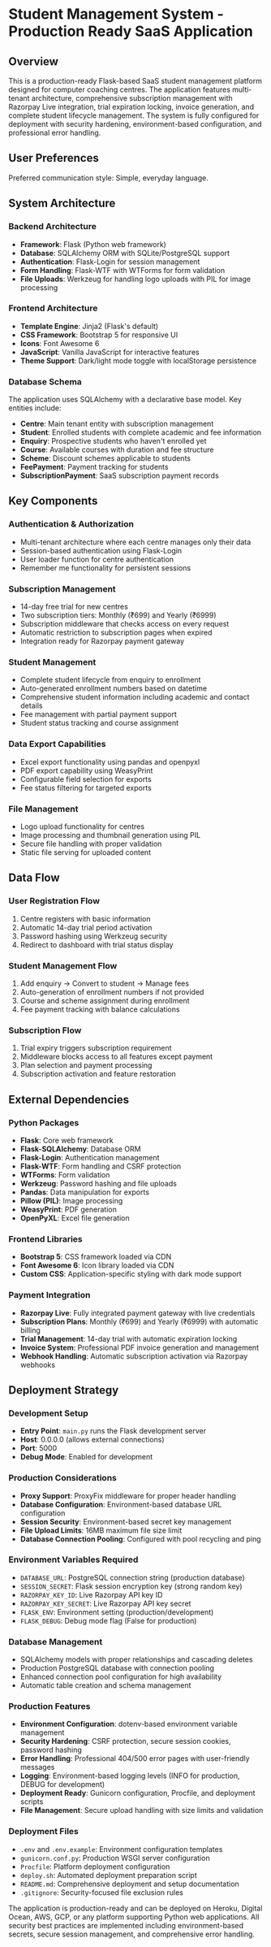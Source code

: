 # Student Management System - Production Ready SaaS Application

## Overview

This is a production-ready Flask-based SaaS student management platform designed for computer coaching centres. The application features multi-tenant architecture, comprehensive subscription management with Razorpay Live integration, trial expiration locking, invoice generation, and complete student lifecycle management. The system is fully configured for deployment with security hardening, environment-based configuration, and professional error handling.

## User Preferences

Preferred communication style: Simple, everyday language.

## System Architecture

### Backend Architecture
- **Framework**: Flask (Python web framework)
- **Database**: SQLAlchemy ORM with SQLite/PostgreSQL support
- **Authentication**: Flask-Login for session management
- **Form Handling**: Flask-WTF with WTForms for form validation
- **File Uploads**: Werkzeug for handling logo uploads with PIL for image processing

### Frontend Architecture
- **Template Engine**: Jinja2 (Flask's default)
- **CSS Framework**: Bootstrap 5 for responsive UI
- **Icons**: Font Awesome 6
- **JavaScript**: Vanilla JavaScript for interactive features
- **Theme Support**: Dark/light mode toggle with localStorage persistence

### Database Schema
The application uses SQLAlchemy with a declarative base model. Key entities include:
- **Centre**: Main tenant entity with subscription management
- **Student**: Enrolled students with complete academic and fee information
- **Enquiry**: Prospective students who haven't enrolled yet
- **Course**: Available courses with duration and fee structure
- **Scheme**: Discount schemes applicable to students
- **FeePayment**: Payment tracking for students
- **SubscriptionPayment**: SaaS subscription payment records

## Key Components

### Authentication & Authorization
- Multi-tenant architecture where each centre manages only their data
- Session-based authentication using Flask-Login
- User loader function for centre authentication
- Remember me functionality for persistent sessions

### Subscription Management
- 14-day free trial for new centres
- Two subscription tiers: Monthly (₹699) and Yearly (₹6999)
- Subscription middleware that checks access on every request
- Automatic restriction to subscription pages when expired
- Integration ready for Razorpay payment gateway

### Student Management
- Complete student lifecycle from enquiry to enrollment
- Auto-generated enrollment numbers based on datetime
- Comprehensive student information including academic and contact details
- Fee management with partial payment support
- Student status tracking and course assignment

### Data Export Capabilities
- Excel export functionality using pandas and openpyxl
- PDF export capability using WeasyPrint
- Configurable field selection for exports
- Fee status filtering for targeted exports

### File Management
- Logo upload functionality for centres
- Image processing and thumbnail generation using PIL
- Secure file handling with proper validation
- Static file serving for uploaded content

## Data Flow

### User Registration Flow
1. Centre registers with basic information
2. Automatic 14-day trial period activation
3. Password hashing using Werkzeug security
4. Redirect to dashboard with trial status display

### Student Management Flow
1. Add enquiry → Convert to student → Manage fees
2. Auto-generation of enrollment numbers if not provided
3. Course and scheme assignment during enrollment
4. Fee payment tracking with balance calculations

### Subscription Flow
1. Trial expiry triggers subscription requirement
2. Middleware blocks access to all features except payment
3. Plan selection and payment processing
4. Subscription activation and feature restoration

## External Dependencies

### Python Packages
- **Flask**: Core web framework
- **Flask-SQLAlchemy**: Database ORM
- **Flask-Login**: Authentication management
- **Flask-WTF**: Form handling and CSRF protection
- **WTForms**: Form validation
- **Werkzeug**: Password hashing and file uploads
- **Pandas**: Data manipulation for exports
- **Pillow (PIL)**: Image processing
- **WeasyPrint**: PDF generation
- **OpenPyXL**: Excel file generation

### Frontend Libraries
- **Bootstrap 5**: CSS framework loaded via CDN
- **Font Awesome 6**: Icon library loaded via CDN
- **Custom CSS**: Application-specific styling with dark mode support

### Payment Integration
- **Razorpay Live**: Fully integrated payment gateway with live credentials
- **Subscription Plans**: Monthly (₹699) and Yearly (₹6999) with automatic billing
- **Trial Management**: 14-day trial with automatic expiration locking
- **Invoice System**: Professional PDF invoice generation and management
- **Webhook Handling**: Automatic subscription activation via Razorpay webhooks

## Deployment Strategy

### Development Setup
- **Entry Point**: `main.py` runs the Flask development server
- **Host**: 0.0.0.0 (allows external connections)
- **Port**: 5000
- **Debug Mode**: Enabled for development

### Production Considerations
- **Proxy Support**: ProxyFix middleware for proper header handling
- **Database Configuration**: Environment-based database URL configuration
- **Session Security**: Environment-based secret key management
- **File Upload Limits**: 16MB maximum file size limit
- **Database Connection Pooling**: Configured with pool recycling and ping

### Environment Variables Required
- `DATABASE_URL`: PostgreSQL connection string (production database)
- `SESSION_SECRET`: Flask session encryption key (strong random key)
- `RAZORPAY_KEY_ID`: Live Razorpay API key ID
- `RAZORPAY_KEY_SECRET`: Live Razorpay API key secret
- `FLASK_ENV`: Environment setting (production/development)
- `FLASK_DEBUG`: Debug mode flag (False for production)

### Database Management
- SQLAlchemy models with proper relationships and cascading deletes
- Production PostgreSQL database with connection pooling
- Enhanced connection pool configuration for high availability
- Automatic table creation and schema management

### Production Features
- **Environment Configuration**: dotenv-based environment variable management
- **Security Hardening**: CSRF protection, secure session cookies, password hashing
- **Error Handling**: Professional 404/500 error pages with user-friendly messages
- **Logging**: Environment-based logging levels (INFO for production, DEBUG for development)
- **Deployment Ready**: Gunicorn configuration, Procfile, and deployment scripts
- **File Management**: Secure upload handling with size limits and validation

### Deployment Files
- `.env` and `.env.example`: Environment configuration templates
- `gunicorn.conf.py`: Production WSGI server configuration
- `Procfile`: Platform deployment configuration
- `deploy.sh`: Automated deployment preparation script
- `README.md`: Comprehensive deployment and setup documentation
- `.gitignore`: Security-focused file exclusion rules

The application is production-ready and can be deployed on Heroku, Digital Ocean, AWS, GCP, or any platform supporting Python web applications. All security best practices are implemented including environment-based secrets, secure session management, and comprehensive error handling.